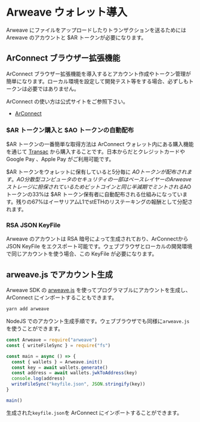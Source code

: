 # Arweave ウォレット導入

Arweave にファイルをアップロードしたりトランザクションを送るためには Arewave のアカウントと $AR トークンが必要になります。

## ArConnect ブラウザー拡張機能

ArConnect ブラウザー拡張機能を導入するとアカウント作成やトークン管理が簡単になります。ローカル環境を設定して開発テスト等をする場合、必ずしもトークンは必要ではありません。

ArConnect の使い方は公式サイトをご参照下さい。

- [ArConnect](https://arconnect.io)

### $AR トークン購入と $AO トークンの自動配布

$AR トークンの一番簡単な取得方法は ArConnect ウォレット内にある購入機能を通じて [Transac](https://transak.com/) から購入することです。日本からだとクレジットカードや Google Pay 、Apple Pay がご利用可能です。

$AR トークンをウォレットに保有していると5分毎に $AO トークンが配布されます。AO 分散型コンピュータのセキュリティの一部はベースレイヤーの Arweave ストレージに担保されているため ビットコインと同じ半減期でミントされる$AO トークンの33%は $AR トークン保有者に自動配布される仕組みになっています。残りの67%はイーサリアムL1でstETHのリステーキングの報酬として分配されます。

### RSA JSON KeyFile

Arweave のアカウントは RSA 暗号によって生成されており、ArConnectから JSON KeyFile をエクスポート可能です。ウェブブラウザとローカルの開発環境で同じアカウントを使う場合、この KeyFile が必要になります。

## arweave.js でアカウント生成

Arweave SDK の [arweave.js](https://github.com/ArweaveTeam/arweave-js) を使ってプログラマブルにアカウントを生成し、 ArConnect にインポートすることもできます。

```bash
yarn add arweave
```

NodeJS でのアカウント生成手順です。ウェブブラウザでも同様に`arweave.js`を使うことができます。

```javascript
const Arweave = require("arweave")
const { writeFileSync } = require("fs")

const main = async () => {
  const { wallets } = Arweave.init()
  const key = await wallets.generate()
  const address = await wallets.jwkToAddress(key)
  console.log(address)
  writeFileSync("keyfile.json", JSON.stringify(key))
}

main()
```
生成された`keyfile.json`を ArConnect にインポートすることができます。